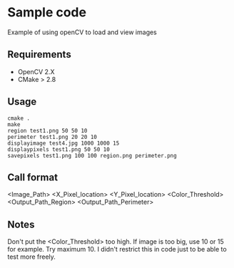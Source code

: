 # Sample code 
Example of using openCV to load and view images

## Requirements
- OpenCV 2.X
- CMake > 2.8

## Usage
    cmake .
    make
    region test1.png 50 50 10
    perimeter test1.png 20 20 10
    displayimage test4.jpg 1000 1000 15
    displaypixels test1.png 50 50 10
    savepixels test1.png 100 100 region.png perimeter.png

## Call format

<Command>    <Image_Path> <X_Pixel_location> <Y_Pixel_location> <Color_Threshold> <Output_Path_Region> <Output_Path_Perimeter>

## Notes
Don't put the <Color_Threshold> too high. If image is too big, use 10 or 15 for example. Try maximum 10. I didn't restrict this in code just to be able to test more freely.



